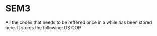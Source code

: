 # SEM3

All the codes that needs to be reffered once in a while has been stored here. It stores the following:
DS
OOP
